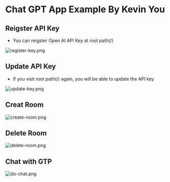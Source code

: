 # Chat GPT App Example By Kevin You

## Reigster API Key

- You can reigster Open AI API Key at root path(/)

![register-key.png](images/register-key.gif)

## Update API Key

- If you visit root path(/) again, you will be able to update the API key

![update-key.png](images/update-key.gif)

## Creat Room

![create-room.png](images/create-room.gif)

## Delete Room

![delete-room.png](images/delete-room.gif)

## Chat with GTP

![do-chat.png](images/do-chat.gif)
